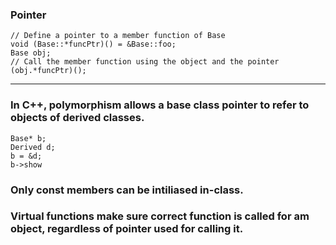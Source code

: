 ### Pointer 

    // Define a pointer to a member function of Base 
    void (Base::*funcPtr)() = &Base::foo; 
    Base obj; 
    // Call the member function using the object and the pointer
    (obj.*funcPtr)();

---

### In C++, polymorphism allows a base class pointer to refer to objects of derived classes.

    Base* b;
    Derived d; 
    b = &d; 
    b->show

### Only const members can be intiliased in-class.

### Virtual functions make sure correct function is called for am object, regardless of pointer used for calling it.